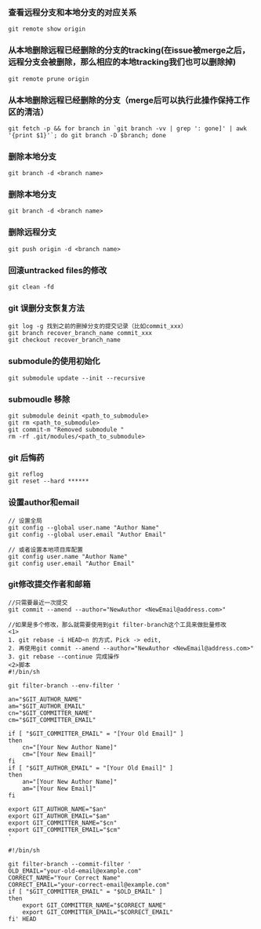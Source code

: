 ### 查看远程分支和本地分支的对应关系
```
git remote show origin

```

### 从本地删除远程已经删除的分支的tracking(在issue被merge之后，远程分支会被删除，那么相应的本地tracking我们也可以删除掉)
```
git remote prune origin
```

### 从本地删除远程已经删除的分支（merge后可以执行此操作保持工作区的清洁）
```
git fetch -p && for branch in `git branch -vv | grep ': gone]' | awk '{print $1}'`; do git branch -D $branch; done
```

### 删除本地分支
```
git branch -d <branch name>
```

### 删除本地分支
```
git branch -d <branch name>
```

### 删除远程分支
```
git push origin -d <branch name>
```

### 回滚untracked files的修改
```
git clean -fd
```
### git 误删分支恢复方法
```
git log -g 找到之前的删掉分支的提交记录（比如commit_xxx）
git branch recover_branch_name commit_xxx
git checkout recover_branch_name
```
### submodule的使用初始化
```
git submodule update --init --recursive
```
### submoudle 移除
```
git submodule deinit <path_to_submodule>
git rm <path_to_submodule>
git commit-m "Removed submodule "
rm -rf .git/modules/<path_to_submodule>
```

### git 后悔药
```
git reflog
git reset --hard ******
```
### 设置author和email
```
// 设置全局
git config --global user.name "Author Name"
git config --global user.email "Author Email"

// 或者设置本地项目库配置
git config user.name "Author Name"
git config user.email "Author Email"
```
### git修改提交作者和邮箱
```
//只需要最近一次提交
git commit --amend --author="NewAuthor <NewEmail@address.com>"

//如果是多个修改，那么就需要使用到git filter-branch这个工具来做批量修改
<1>
1. git rebase -i HEAD~n 的方式，Pick -> edit, 
2. 再使用git commit --amend --author="NewAuthor <NewEmail@address.com>"
3. git rebase --continue 完成操作
<2>脚本
#!/bin/sh

git filter-branch --env-filter '

an="$GIT_AUTHOR_NAME"
am="$GIT_AUTHOR_EMAIL"
cn="$GIT_COMMITTER_NAME"
cm="$GIT_COMMITTER_EMAIL"

if [ "$GIT_COMMITTER_EMAIL" = "[Your Old Email]" ]
then
    cn="[Your New Author Name]"
    cm="[Your New Email]"
fi
if [ "$GIT_AUTHOR_EMAIL" = "[Your Old Email]" ]
then
    an="[Your New Author Name]"
    am="[Your New Email]"
fi

export GIT_AUTHOR_NAME="$an"
export GIT_AUTHOR_EMAIL="$am"
export GIT_COMMITTER_NAME="$cn"
export GIT_COMMITTER_EMAIL="$cm"
'

#!/bin/sh

git filter-branch --commit-filter '
OLD_EMAIL="your-old-email@example.com"
CORRECT_NAME="Your Correct Name"
CORRECT_EMAIL="your-correct-email@example.com"
if [ "$GIT_COMMITTER_EMAIL" = "$OLD_EMAIL" ]
then
    export GIT_COMMITTER_NAME="$CORRECT_NAME"
    export GIT_COMMITTER_EMAIL="$CORRECT_EMAIL"
fi' HEAD
```
